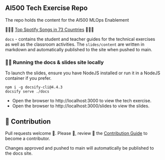 ## AI500 Tech Exercise Repo

The repo holds the content for the AI500 MLOps Enablement

🎸🥁🎶 [Top Spotify Songs in 73 Countries](https://www.kaggle.com/datasets/asaniczka/top-spotify-songs-in-73-countries-daily-updated/code) 🎸🥁🎶

`docs` - contains the student and teacher guides for the technical exercises as well as the classroom
activities. 
The `slides/content` are written in markdown and automatically published to the site when pushed to main.

### 🏃‍♀️ Running the docs & slides site locally

To launch the slides, ensure you have NodeJS installed or run it in a NodeJS container if you prefer.

```shell
npm i -g docsify-cli@4.4.3
docsify serve ./docs
```

* Open the browser to http://localhost:3000 to view the tech exercise.
* Open the browser to http://localhost:3000/slides to view the slides.

## 🎃 Contribution

Pull requests welcome 🎃. Please 🙏, review 👀 the [Contribution Guide](./CONTRIBUTING.md) to become a contributor.

Changes approved and pushed to main will automatically be published to the docs site.
